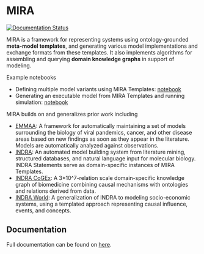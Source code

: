 # MIRA

[![Documentation Status](https://readthedocs.org/projects/miramodel/badge/?version=latest)](https://miramodel.readthedocs.io/en/latest/?badge=latest)

MIRA is a framework for representing systems using ontology-grounded **meta-model templates**, and generating various model implementations and exchange formats from these templates. It also implements algorithms for assembling and querying **domain knowledge graphs** in support of modeling.

Example notebooks
  - Defining multiple model variants using MIRA Templates: [notebook](https://github.com/indralab/mira/blob/main/notebooks/metamodel_intro.ipynb)
  - Generating an executable model from MIRA Templates and running simulation: [notebook](https://github.com/indralab/mira/blob/main/notebooks/simulation.ipynb)
  
MIRA builds on and generalizes prior work including
- [EMMAA](https://emmaa.indra.bio): A framework for automatically maintaining a set of models surrounding the biology of viral pandemics, cancer, and other disease areas based on new findings as soon as they appear in the literature. Models are automatically analyzed against observations.
- [INDRA](https://indra.bio): An automated model building system from literature mining, structured databases, and natural language input for molecular biology. INDRA Statements serve as domain-specific instances of MIRA Templates.
- [INDRA CoGEx](https://discovery.indra.bio): A 3*10^7-relation scale domain-specific knowledge graph of biomedicine combining causal mechanisms with ontologies and relations derived from data.
- [INDRA World](https://github.com/indralab/indra_world): A generalization of INDRA to modeling socio-economic systems, using a templated approach representing causal influence, events, and concepts.

## Documentation

Full documentation can be found on [here](https://miramodel.readthedocs.io).
